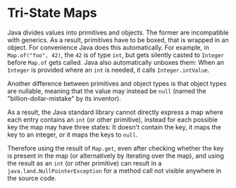 # Tri-State Maps

Java divides values into primitives and objects. The former are incompatible with
generics. As a result, primitives have to be boxed, that is wrapped in an object.
For convenience Java does this automatically. For example, in `Map.of("foo", 42)`,
the `42` is of type `int`, but gets silently casted to `Integer` before `Map.of` gets
called. Java also automatically unboxes them: When an `Integer` is provided where an
`int` is needed, it calls `Integer.intValue`.

Another difference between primitives and object types is that object types are nullable,
meaning that the value may instead be `null` (named the "billion-dollar-mistake" by its
inventor).

As a result, the Java standard library cannot directly express a map where each entry
contains an `int` (or other primitive), instead for each possible key the map may have
three states: It doesn't contain the key, it maps the key to an integer, or it maps the
keys to `null`.

Therefore using the result of `Map.get`, even after checking whether the key is present
in the map (or alternatively by iterating over the map), and using the result as an `int`
(or other primitive) can result in a `java.land.NullPointerException` for a method call
not visible anywhere in the source code.

